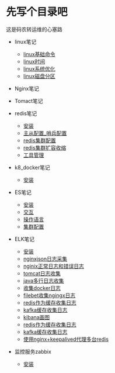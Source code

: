 # 先写个目录吧

这是码农转运维的心塞路

* linux笔记

  * [linux基础命令](linux/commond.md)
  * [linux时间](linux/time_synchronism.md)
  * [linux系统优化](linux/majorzation.md)
  * [linux磁盘分区](linux/Disk_partition.md)
* Nginx笔记
* Tomact笔记
* redis笔记
  * [安装](redis/安装.md)
  * [主从配置_哨兵配置](redis/主从配置_哨兵.md)
  * [redis集群配置](redis/集群.md)
  * [redis集群扩容收缩](redis/集群扩容收缩.md)
  * [工具管理](redis/工具管理.md)
* k8_docker笔记
  * [安装](k8_docker/install.md)
* ES笔记
  * [安装](es/install.md)
  * [交互](es/head插件交互.md)
  * [操作语言](es/dml.md)
  * [集群配置](es/集群.md)
* ELK笔记
    * [安装](elk/安装.md)
    * [nginxjson日志采集](elk/nginx_log_json.md)
    * [nginix正常日志和错误日志](elk/nginx_success_error_log.md)
    * [tomcat日志收集](elk/tomcat_log_cat.md)
    * [java多行日志收集](elk/java_log.md)  
    * [收集docker日志](elk/docker_log.md)
    * [filebet收集ngingx日志](elk/filebeat_modules_get_ngingx_simple_log.md)
    * [redis作为缓存收集日志](elk/redis_cat_log.md)
    * [kafka缓存收集日志](elk/kafka缓存收集日志.md)
    * [kibana画图](elk/kibana_draw_dashboard.md)
    * [redis作为缓存收集日志](elk/redis_cat_log.md)
    * [kafka缓存收集日志](elk/kafka缓存收集日志.md)
    * [使用nginx+keepalived代理多台redis](elk/nginx_keepalived_redis.md)
* 监控服务zabbix
  * [安装](zabbix/install.md)
